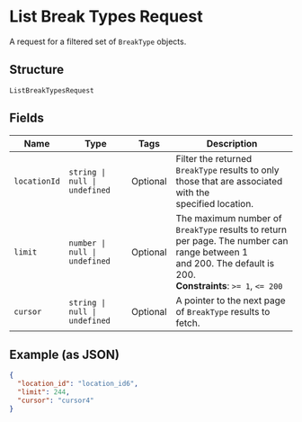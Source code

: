 <!-- Optimized: 2025-10-06 -->
<!-- RPM: 1.6.2.1.1.6.2.1_list-break-types-request_20251006 -->
<!-- Session: E2E RPM DNA Application -->
<!-- AOM: RND (Reggie & Dro) -->
<!-- COI: TECHNOLOGY -->
<!-- RPM: HIGH -->
<!-- ACTION: BUILD -->

# List Break Types Request

A request for a filtered set of `BreakType` objects.

## Structure

`ListBreakTypesRequest`

## Fields

| Name | Type | Tags | Description |
|  --- | --- | --- | --- |
| `locationId` | `string \| null \| undefined` | Optional | Filter the returned `BreakType` results to only those that are associated with the<br>specified location. |
| `limit` | `number \| null \| undefined` | Optional | The maximum number of `BreakType` results to return per page. The number can range between 1<br>and 200. The default is 200.<br>**Constraints**: `>= 1`, `<= 200` |
| `cursor` | `string \| null \| undefined` | Optional | A pointer to the next page of `BreakType` results to fetch. |

## Example (as JSON)

```json
{
  "location_id": "location_id6",
  "limit": 244,
  "cursor": "cursor4"
}
```
